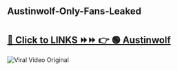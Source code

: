 
 ## Austinwolf-Only-Fans-Leaked

# <h2><a href="https://clipsfans.com/Austinwolf&ref=git">🔗 Click to LINKS ⏩⏩ 👉 🟢 Austinwolf </a></h2>

<a href="https://clipsfans.com/Austinwolf&ref=git" rel="nofollow" data-target="animated-image.originalLink"><img src="https://i.ibb.co.com/xMMVF88/686577567.gif" alt="Viral Video Original" style="max-width: 100%; display: inline-block;" data-target="animated-image.originalImage"></a>

